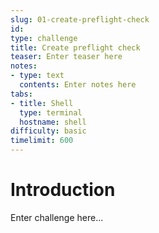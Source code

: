```yaml
---
slug: 01-create-preflight-check
id: 
type: challenge
title: Create preflight check
teaser: Enter teaser here
notes:
- type: text
  contents: Enter notes here
tabs:
- title: Shell
  type: terminal
  hostname: shell
difficulty: basic
timelimit: 600
---
```

Introduction
===============
Enter challenge here...